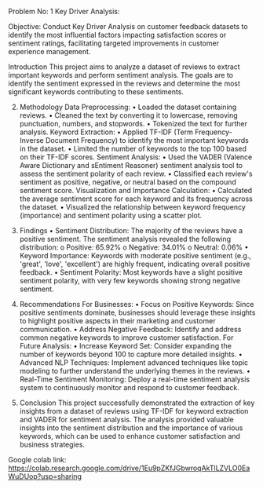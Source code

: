 Problem No: 1 Key Driver Analysis: 

Objective: Conduct Key Driver Analysis on customer feedback datasets to identify the most influential factors
impacting satisfaction scores or sentiment ratings, facilitating targeted improvements in customer experience management.

Introduction
This project aims to analyze a dataset of reviews to extract important keywords and perform sentiment analysis. 
The goals are to identify the sentiment expressed in the reviews and determine the most significant keywords contributing to these sentiments.

2. Methodology
Data Preprocessing:
•	Loaded the dataset containing reviews.
•	Cleaned the text by converting it to lowercase, removing punctuation, numbers, and stopwords.
•	Tokenized the text for further analysis.
Keyword Extraction:
•	Applied TF-IDF (Term Frequency-Inverse Document Frequency) to identify the most important keywords in the dataset.
•	Limited the number of keywords to the top 100 based on their TF-IDF scores.
Sentiment Analysis:
•	Used the VADER (Valence Aware Dictionary and sEntiment Reasoner) sentiment analysis tool to assess the sentiment polarity of each review.
•	Classified each review's sentiment as positive, negative, or neutral based on the compound sentiment score.
Visualization and Importance Calculation:
•	Calculated the average sentiment score for each keyword and its frequency across the dataset.
•	Visualized the relationship between keyword frequency (importance) and sentiment polarity using a scatter plot.

4. Findings
•	Sentiment Distribution: The majority of the reviews have a positive sentiment. The sentiment analysis revealed the following distribution:
o	Positive: 65.92%
o	Negative: 34.01%
o	Neutral: 0.06%
•	Keyword Importance: Keywords with moderate positive sentiment (e.g., 'great', 'love', 'excellent') are highly frequent, indicating overall positive feedback.
•	Sentiment Polarity: Most keywords have a slight positive sentiment polarity, with very few keywords showing strong negative sentiment.

6. Recommendations
For Businesses:
•	Focus on Positive Keywords: Since positive sentiments dominate, businesses should leverage these insights to highlight positive
aspects in their marketing and customer communication.
•	Address Negative Feedback: Identify and address common negative keywords to improve customer satisfaction.
For Future Analysis:
•	Increase Keyword Set: Consider expanding the number of keywords beyond 100 to capture more detailed insights.
•	Advanced NLP Techniques: Implement advanced techniques like topic modeling to further understand the underlying themes in the reviews.
•	Real-Time Sentiment Monitoring: Deploy a real-time sentiment analysis system to continuously monitor and respond to customer feedback.

8. Conclusion
This project successfully demonstrated the extraction of key insights from a dataset of reviews using TF-IDF for keyword extraction and
 VADER for sentiment analysis. The analysis provided valuable insights into the sentiment distribution and the importance of various
 keywords, which can be used to enhance customer satisfaction and business strategies.

Google colab link: https://colab.research.google.com/drive/1Eu9pZKfJGbwroqAkTlLZVLO0EaWuDUop?usp=sharing

